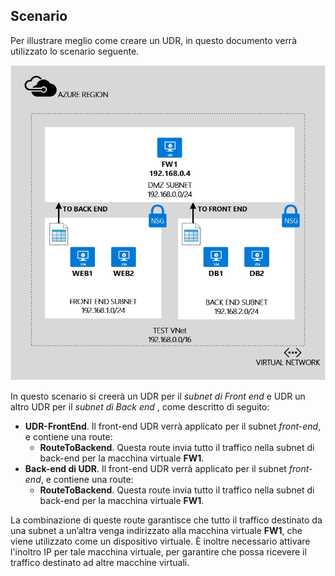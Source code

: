 ## Scenario

Per illustrare meglio come creare un UDR, in questo documento verrà utilizzato lo scenario seguente.

![DESCRIZIONE DELL’IMMAGINE](./media/virtual-network-create-udr-scenario-include/figure1.png)

In questo scenario si creerà un UDR per il *subnet di Front end* e UDR un altro UDR per il *subnet di Back end* , come descritto di seguito:

- **UDR-FrontEnd**. Il front-end UDR verrà applicato per il subnet *front-end*, e contiene una route:	
	- **RouteToBackend**. Questa route invia tutto il traffico nella subnet di back-end per la macchina virtuale **FW1**.
- **Back-end di UDR**. Il front-end UDR verrà applicato per il subnet *front-end*, e contiene una route:	
	- **RouteToBackend**. Questa route invia tutto il traffico nella subnet di back-end per la macchina virtuale **FW1**.

La combinazione di queste route garantisce che tutto il traffico destinato da una subnet a un’altra venga indirizzato alla macchina virtuale **FW1**, che viene utilizzato come un dispositivo virtuale. È inoltre necessario attivare l'inoltro IP per tale macchina virtuale, per garantire che possa ricevere il traffico destinato ad altre macchine virtuali.

<!---HONumber=Oct15_HO2-->